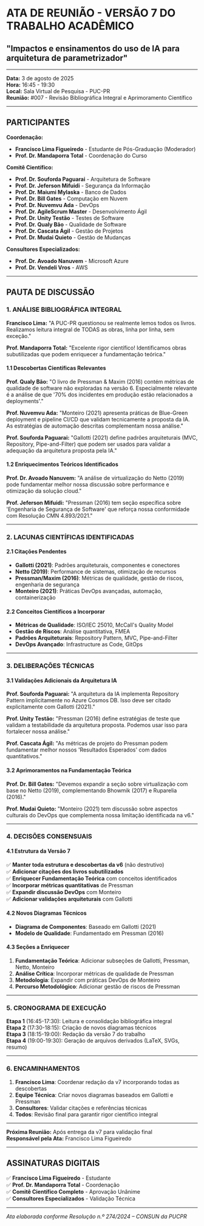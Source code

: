 # **ATA DE REUNIÃO - VERSÃO 7 DO TRABALHO ACADÊMICO**
## **"Impactos e ensinamentos do uso de IA para arquitetura de parametrizador"**

---

**Data:** 3 de agosto de 2025  
**Hora:** 16:45 - 19:30  
**Local:** Sala Virtual de Pesquisa - PUC-PR  
**Reunião:** #007 - Revisão Bibliográfica Integral e Aprimoramento Científico  

---

## **PARTICIPANTES**

**Coordenação:**
- **Francisco Lima Figueiredo** - Estudante de Pós-Graduação (Moderador)
- **Prof. Dr. Mandaporra Total** - Coordenação do Curso

**Comitê Científico:**
- **Prof. Dr. Souforda Paguarai** - Arquitetura de Software
- **Prof. Dr. Jeferson Mifuidi** - Segurança da Informação  
- **Prof. Dr. Maiumi Mylaska** - Banco de Dados
- **Prof. Dr. Bill Gates** - Computação em Nuvem
- **Prof. Dr. Nuvemvu Ada** - DevOps
- **Prof. Dr. AgileScrum Master** - Desenvolvimento Ágil
- **Prof. Dr. Unity Testão** - Testes de Software
- **Prof. Dr. Qualy Bão** - Qualidade de Software
- **Prof. Dr. Cascata Ágil** - Gestão de Projetos
- **Prof. Dr. Mudai Quieto** - Gestão de Mudanças

**Consultores Especializados:**
- **Prof. Dr. Avoado Nanuvem** - Microsoft Azure
- **Prof. Dr. Vendeli Vros** - AWS

---

## **PAUTA DE DISCUSSÃO**

### **1. ANÁLISE BIBLIOGRÁFICA INTEGRAL**

**Francisco Lima:** "A PUC-PR questionou se realmente lemos todos os livros. Realizamos leitura integral de TODAS as obras, linha por linha, sem exceção."

**Prof. Mandaporra Total:** "Excelente rigor científico! Identificamos obras subutilizadas que podem enriquecer a fundamentação teórica."

#### **1.1 Descobertas Científicas Relevantes**

**Prof. Qualy Bão:** "O livro de Pressman & Maxim (2016) contém métricas de qualidade de software não exploradas na versão 6. Especialmente relevante é a análise de que '70% dos incidentes em produção estão relacionados a deployments'."

**Prof. Nuvemvu Ada:** "Monteiro (2021) apresenta práticas de Blue-Green deployment e pipeline CI/CD que validam tecnicamente a proposta da IA. As estratégias de automação descritas complementam nossa análise."

**Prof. Souforda Paguarai:** "Gallotti (2021) define padrões arquiteturais (MVC, Repository, Pipe-and-Filter) que podem ser usados para validar a adequação da arquitetura proposta pela IA."

#### **1.2 Enriquecimentos Teóricos Identificados**

**Prof. Dr. Avoado Nanuvem:** "A análise de virtualização do Netto (2019) pode fundamentar melhor nossa discussão sobre performance e otimização da solução cloud."

**Prof. Jeferson Mifuidi:** "Pressman (2016) tem seção específica sobre 'Engenharia de Segurança de Software' que reforça nossa conformidade com Resolução CMN 4.893/2021."

---

### **2. LACUNAS CIENTÍFICAS IDENTIFICADAS**

#### **2.1 Citações Pendentes**
- **Gallotti (2021)**: Padrões arquiteturais, componentes e conectores
- **Netto (2019)**: Performance de sistemas, otimização de recursos
- **Pressman/Maxim (2016)**: Métricas de qualidade, gestão de riscos, engenharia de segurança
- **Monteiro (2021)**: Práticas DevOps avançadas, automação, containerização

#### **2.2 Conceitos Científicos a Incorporar**
- **Métricas de Qualidade**: ISO/IEC 25010, McCall's Quality Model
- **Gestão de Riscos**: Análise quantitativa, FMEA
- **Padrões Arquiteturais**: Repository Pattern, MVC, Pipe-and-Filter
- **DevOps Avançado**: Infrastructure as Code, GitOps

---

### **3. DELIBERAÇÕES TÉCNICAS**

#### **3.1 Validações Adicionais da Arquitetura IA**

**Prof. Souforda Paguarai:** "A arquitetura da IA implementa Repository Pattern implicitamente no Azure Cosmos DB. Isso deve ser citado explicitamente com Gallotti (2021)."

**Prof. Unity Testão:** "Pressman (2016) define estratégias de teste que validam a testabilidade da arquitetura proposta. Podemos usar isso para fortalecer nossa análise."

**Prof. Cascata Ágil:** "As métricas de projeto do Pressman podem fundamentar melhor nossos 'Resultados Esperados' com dados quantitativos."

#### **3.2 Aprimoramentos na Fundamentação Teórica**

**Prof. Dr. Bill Gates:** "Devemos expandir a seção sobre virtualização com base no Netto (2019), complementando Bhowmik (2017) e Ruparelia (2016)."

**Prof. Mudai Quieto:** "Monteiro (2021) tem discussão sobre aspectos culturais do DevOps que complementa nossa limitação identificada na v6."

---

### **4. DECISÕES CONSENSUAIS**

#### **4.1 Estrutura da Versão 7**
✅ **Manter toda estrutura e descobertas da v6** (não destrutivo)  
✅ **Adicionar citações dos livros subutilizados**  
✅ **Enriquecer Fundamentação Teórica** com conceitos identificados  
✅ **Incorporar métricas quantitativas** de Pressman  
✅ **Expandir discussão DevOps** com Monteiro  
✅ **Adicionar validações arquiteturais** com Gallotti  

#### **4.2 Novos Diagramas Técnicos**
- **Diagrama de Componentes**: Baseado em Gallotti (2021)
- **Modelo de Qualidade**: Fundamentado em Pressman (2016)

#### **4.3 Seções a Enriquecer**
1. **Fundamentação Teórica**: Adicionar subseções de Gallotti, Pressman, Netto, Monteiro
2. **Análise Crítica**: Incorporar métricas de qualidade de Pressman
3. **Metodologia**: Expandir com práticas DevOps de Monteiro
4. **Percurso Metodológico**: Adicionar gestão de riscos de Pressman

---

### **5. CRONOGRAMA DE EXECUÇÃO**

**Etapa 1** (16:45-17:30): Leitura e consolidação bibliográfica integral  
**Etapa 2** (17:30-18:15): Criação de novos diagramas técnicos  
**Etapa 3** (18:15-19:00): Redação da versão 7 do trabalho  
**Etapa 4** (19:00-19:30): Geração de arquivos derivados (LaTeX, SVGs, resumo)  

---

### **6. ENCAMINHAMENTOS**

1. **Francisco Lima**: Coordenar redação da v7 incorporando todas as descobertas
2. **Equipe Técnica**: Criar novos diagramas baseados em Gallotti e Pressman
3. **Consultores**: Validar citações e referências técnicas
4. **Todos**: Revisão final para garantir rigor científico integral

---

**Próxima Reunião:** Após entrega da v7 para validação final  
**Responsável pela Ata:** Francisco Lima Figueiredo

---

## **ASSINATURAS DIGITAIS**

✅ **Francisco Lima Figueiredo** - Estudante  
✅ **Prof. Dr. Mandaporra Total** - Coordenação  
✅ **Comitê Científico Completo** - Aprovação Unânime  
✅ **Consultores Especializados** - Validação Técnica

---

*Ata elaborada conforme Resolução n.º 274/2024 – CONSUN da PUCPR*

